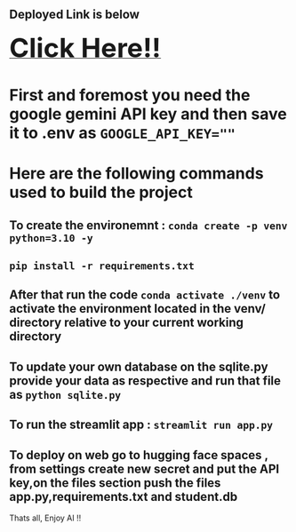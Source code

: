 <h2>Deployed Link is below</h2>
<a href="https://huggingface.co/spaces/arkokundu500/Text_to_SQL_GenAI"><font size="15"><b>Click Here!!</b></font></a>
<br>
<h1>First and foremost you need the google gemini API key and then save it to .env as <code>GOOGLE_API_KEY=""</code></h1>
<h1>Here are the following commands used to build the project</h1>
<h2>To create the environemnt : <code>conda create -p venv python=3.10 -y</code></h2>
<h2><code>pip install -r requirements.txt</code></h2>
<h2>After that run the code <code>conda activate ./venv</code> to activate the environment located in the venv/ directory relative to your current working directory</h2>
<h2>To update your own database on the sqlite.py provide your data as respective and run that file as <code>python sqlite.py</code></h2>
<h2>To run the streamlit app : <code>streamlit run app.py</code> </h2>
<h2>To deploy on web go to hugging face spaces , from settings create new secret and put the API key,on the files section push the files app.py,requirements.txt and student.db</h2>

Thats all, Enjoy AI !!
